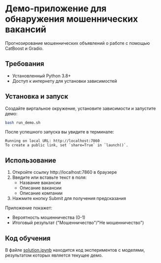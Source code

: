 # Демо-приложение для обнаружения мошеннических вакансий

Прогнозирование мошеннических объявлений о работе с помощью CatBoost и Gradio.

## Требования

- Установленный Python 3.8+
- Доступ к интернету для установки зависимостей

## Установка и запуск

Создайте виртальное окружение, установите зависимости и запустите демо:
```bash
bash run_demo.sh
```

После успешного запуска вы увидите в терминале:
```
Running on local URL: http://localhost:7860
To create a public link, set `share=True` in `launch()`.
```

## Использование
1. Откройте ссылку http://localhost:7860 в браузере
2. Введите или вставьте текст в поля:
    - Название вакансии
    - Описание вакансии
    - Описание компании
3. Нажмите кнопку Submit для получения предсказания

Приложение покажет:
- Вероятность мошенничества (0-1)
- Итоговый результат ("Мошенничество"/"Не мошенничество")

## Код обучения
В файле [solution.ipynb](solution.ipynb) находится код экспериментов с моделями, результатом которых является текущее демо.